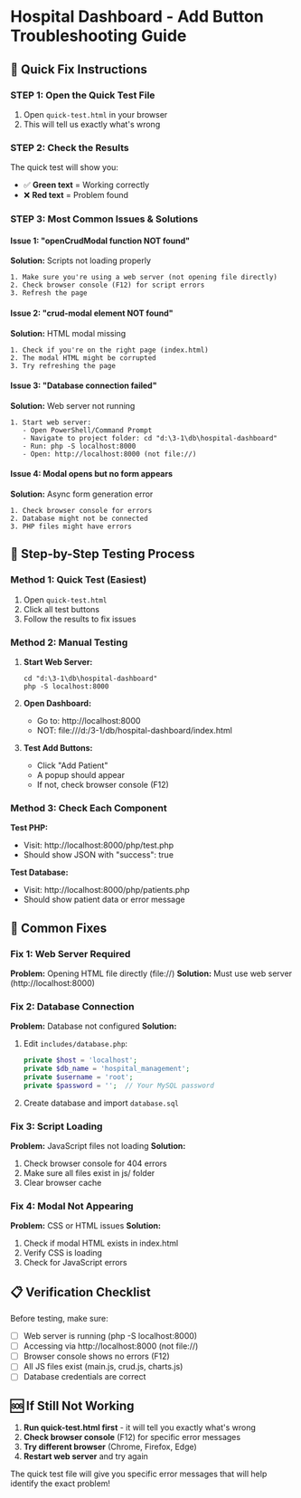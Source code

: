 # Hospital Dashboard - Add Button Troubleshooting Guide

## 🚨 **Quick Fix Instructions**

### **STEP 1: Open the Quick Test File**
1. Open `quick-test.html` in your browser
2. This will tell us exactly what's wrong

### **STEP 2: Check the Results**
The quick test will show you:
- ✅ **Green text** = Working correctly
- ❌ **Red text** = Problem found

### **STEP 3: Most Common Issues & Solutions**

#### **Issue 1: "openCrudModal function NOT found"**
**Solution:** Scripts not loading properly
```
1. Make sure you're using a web server (not opening file directly)
2. Check browser console (F12) for script errors
3. Refresh the page
```

#### **Issue 2: "crud-modal element NOT found"**
**Solution:** HTML modal missing
```
1. Check if you're on the right page (index.html)
2. The modal HTML might be corrupted
3. Try refreshing the page
```

#### **Issue 3: "Database connection failed"**
**Solution:** Web server not running
```
1. Start web server: 
   - Open PowerShell/Command Prompt
   - Navigate to project folder: cd "d:\3-1\db\hospital-dashboard"
   - Run: php -S localhost:8000
   - Open: http://localhost:8000 (not file://)
```

#### **Issue 4: Modal opens but no form appears**
**Solution:** Async form generation error
```
1. Check browser console for errors
2. Database might not be connected
3. PHP files might have errors
```

## 🎯 **Step-by-Step Testing Process**

### **Method 1: Quick Test (Easiest)**
1. Open `quick-test.html` 
2. Click all test buttons
3. Follow the results to fix issues

### **Method 2: Manual Testing**
1. **Start Web Server:**
   ```
   cd "d:\3-1\db\hospital-dashboard"
   php -S localhost:8000
   ```

2. **Open Dashboard:**
   - Go to: http://localhost:8000
   - NOT: file:///d:/3-1/db/hospital-dashboard/index.html

3. **Test Add Buttons:**
   - Click "Add Patient" 
   - A popup should appear
   - If not, check browser console (F12)

### **Method 3: Check Each Component**

**Test PHP:**
- Visit: http://localhost:8000/php/test.php
- Should show JSON with "success": true

**Test Database:**
- Visit: http://localhost:8000/php/patients.php
- Should show patient data or error message

## 🔧 **Common Fixes**

### **Fix 1: Web Server Required**
**Problem:** Opening HTML file directly (file://)
**Solution:** Must use web server (http://localhost:8000)

### **Fix 2: Database Connection**
**Problem:** Database not configured
**Solution:** 
1. Edit `includes/database.php`:
   ```php
   private $host = 'localhost';
   private $db_name = 'hospital_management';
   private $username = 'root';
   private $password = '';  // Your MySQL password
   ```
2. Create database and import `database.sql`

### **Fix 3: Script Loading**
**Problem:** JavaScript files not loading
**Solution:**
1. Check browser console for 404 errors
2. Make sure all files exist in js/ folder
3. Clear browser cache

### **Fix 4: Modal Not Appearing**
**Problem:** CSS or HTML issues
**Solution:**
1. Check if modal HTML exists in index.html
2. Verify CSS is loading
3. Check for JavaScript errors

## 📋 **Verification Checklist**

Before testing, make sure:
- [ ] Web server is running (php -S localhost:8000)
- [ ] Accessing via http://localhost:8000 (not file://)
- [ ] Browser console shows no errors (F12)
- [ ] All JS files exist (main.js, crud.js, charts.js)
- [ ] Database credentials are correct

## 🆘 **If Still Not Working**

1. **Run quick-test.html first** - it will tell you exactly what's wrong
2. **Check browser console** (F12) for specific error messages
3. **Try different browser** (Chrome, Firefox, Edge)
4. **Restart web server** and try again

The quick test file will give you specific error messages that will help identify the exact problem!